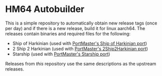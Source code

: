 # HM64 Autobuilder
This is a simple repository to automatically obtain new release tags (once per day) and if there is a new release, build it for linux aarch64. The releases contain binaries and required files for the following:

- Ship of Harkinian (used with [PortMaster's Ship of Harkinian port](https://github.com/JeodC/PortMaster-ShipOfHarkinian))
- 2 Ship 2 Harkinian (used with [PortMaster's 2Ship2Harkinian port](https://github.com/JeodC/PortMaster-2Ship2Harkinian))
- Starship (used with [PortMaster's Starship port](https://github.com/JeodC/PortMaster-Starship))

Releases from *this* repository use the same descriptions as the upstream releases.
